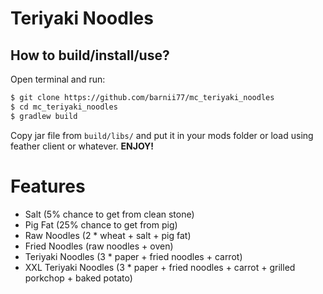 # Teriyaki Noodles
## How to build/install/use?
Open terminal and run:
```bash
$ git clone https://github.com/barnii77/mc_teriyaki_noodles
$ cd mc_teriyaki_noodles
$ gradlew build
```

Copy jar file from `build/libs/` and put it in your mods folder or load using feather client or whatever.
**ENJOY!**

# Features
- Salt (5% chance to get from clean stone)
- Pig Fat (25% chance to get from pig)
- Raw Noodles (2 * wheat + salt + pig fat)
- Fried Noodles (raw noodles + oven)
- Teriyaki Noodles (3 * paper + fried noodles + carrot)
- XXL Teriyaki Noodles (3 * paper + fried noodles + carrot + grilled porkchop + baked potato)